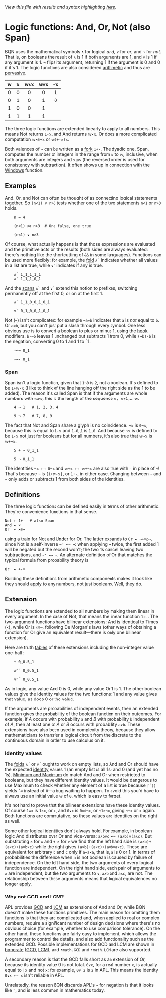*View this file with results and syntax highlighting [here](https://mlochbaum.github.io/BQN/doc/logic.html).*

# Logic functions: And, Or, Not (also Span)

BQN uses the mathematical symbols `∧` for logical *and*, `∨` for *or*, and `¬` for *not*. That is, on booleans the result of `∧` is 1 if both arguments are 1, and `∨` is 1 if any argument is 1. `¬` flips its argument, returning 1 if the argument is 0 and 0 if it's 1. The logic functions are also considered [arithmetic](arithmetic.md) and thus are [pervasive](arithmetic.md#pervasion).

| `𝕨` | `𝕩` | `𝕨∧𝕩` | `𝕨∨𝕩` | `¬𝕩`
|:---:|:---:|:-----:|:-----:|:----:
|  0  |  0  |   0   |   0   |   1
|  0  |  1  |   0   |   1   |   0
|  1  |  0  |   0   |   1   |
|  1  |  1  |   1   |   1   |

The three logic functions are extended linearly to apply to all numbers. This means Not returns `1-𝕩`, and And returns `𝕨×𝕩`. Or does a more complicated computation `𝕨×⌾¬𝕩` or `𝕨(+-×)𝕩`.

Both valences of `¬` can be written as a [fork](train.md) `1+-`. The dyadic one, Span, computes the number of integers in the range from `𝕩` to `𝕨`, inclusive, when both arguments are integers and `𝕩≤𝕨` (the reversed order is used for consistency with subtraction). It often shows up in connection with the [Windows](windows.md) function.

## Examples

And, Or, and Not can often be thought of as connecting logical statements together. So `(n<1) ∨ n>3` tests whether one of the two statements `n<1` or `n>3` holds.

        n ← 4

        (n<1) ⋈ n>3  # One false, one true

        (n<1) ∨ n>3

Of course, what actually happens is that those expressions are evaluated and the primitive acts on the results (both sides are always evaluated: there's nothing like the shortcutting of `&&` in some languages). Functions can be used more flexibly: for example, the [fold](fold.md) `∧´` indicates whether all values in a list are true, while `∨´` indicates if any is true.

        ∧´ 1‿1‿1‿1‿1
        ∧´ 1‿1‿1‿0‿1

And the [scans](scan.md) `` ∧` `` and `` ∨` `` extend this notion to prefixes, switching permanently off at the first 0, or on at the first 1.

        ∧` 1‿1‿0‿0‿1‿0‿1

        ∨` 0‿1‿0‿0‿1‿0‿1

Not (`¬`) isn't complicated: for example `¬a=b` indicates that `a` is *not* equal to `b`. Or `a≠b`, but you can't just put a slash through every symbol. One less obvious use is to convert a boolean to plus or minus 1, using the [hook](hook.md) modifiers. `b-¬b` leaves 1 unchanged but subtracts 1 from 0, while `(¬b)-b` is the negation, converting 0 to 1 and 1 to ¯1.

        -⟜¬ 0‿1

        ¬⊸- 0‿1

### Span

Span isn't a logic function, given that `1¬0` is `2`, not a boolean. It's defined to be `1+𝕨-𝕩` (I like to think of the line hanging off the right side as the 1 to be added). The reason it's called Span is that if the arguments are whole numbers with `𝕩≤𝕨`, this is the length of the sequence `𝕩, 𝕩+1,… 𝕨`.

        4 ¬ 1   # 1, 2, 3, 4

        9 ¬ 7   # 7, 8, 9

The fact that Not and Span share a glyph is no coincidence. `¬𝕩` is `0¬𝕩`, because this is equal to `1-𝕩` and `1-0‿1` is `1‿0`. And because `¬𝕩` is defined to be `1-𝕩` not just for booleans but for all numbers, it's also true that `𝕨¬𝕩` is `𝕨+¬𝕩`.

        5 + ¬ 0‿1‿1

        5 ¬ 0‿1‿1

The identities `¬𝕩 ←→ 0¬𝕩` and `𝕨¬𝕩 ←→ 𝕨+¬𝕩` are also true with `-` in place of `¬`! That's because `¬` is `{1+𝕨-𝕩}`, or `1+-`, in either case. Changing between `-` and `¬` only adds or subtracts 1 from both sides of the identities.

## Definitions

The three logic functions can be defined easily in terms of other arithmetic. They're convenience functions in that sense.

    Not ← 1+-  # also Span
    And ← ×
    Or  ← ×⌾¬

using a [train](train.md) for Not and [Under](under.md) for Or. The latter expands to `Or ← ¬∘×○¬`, since Not is a self-inverse `¬⁼ ←→ ¬`: when applying `¬` twice, the first added 1 will be negated but the second won't; the two 1s cancel leaving two subtractions, and `-⁼ ←→ -`. An alternate definition of Or that matches the typical formula from probability theory is

    Or  ← +-×

Building these definitions from arithmetic components makes it look like they should apply to any numbers, not just booleans. Well, they do.

## Extension

The logic functions are extended to all numbers by making them linear in every argument. In the case of Not, that means the linear function `1⊸-`. The two-argument functions have bilinear extensions: And is identical to Times (`×`), while Or is `×⌾¬`, following De Morgan's laws (other ways of obtaining a function for Or give an equivalent result—there is only one bilinear extension).

Here are truth [tables](map.md#table) of these extensions including the non-integer value one-half:

        ¬ 0‿0.5‿1

        ∧⌜˜ 0‿0.5‿1

        ∨⌜˜ 0‿0.5‿1

As in logic, any value And 0 is 0, while any value Or 1 is 1. The other boolean values give the identity values for the two functions: 1 and any value gives that value, as does 0 or the value.

If the arguments are probabilities of independent events, then an extended function gives the probability of the boolean function on their outcomes. For example, if *A* occurs with probability `a` and *B* with probability `b` independent of *A*, then at least one of *A* or *B* occurs with probability `a∨b`. These extensions have also been used in complexity theory, because they allow mathematicians to transfer a logical circuit from the discrete to the continuous domain in order to use calculus on it.

### Identity values

The [folds](fold.md) `∧´` or `∨´` ought to work on empty lists, so And and Or should have the expected [identity](fold.md#identity-values) values 1 (an empty list *is* all 1s) and 0 (and yet has no 1s). [Minimum and Maximum](arithmetic.md#additional-arithmetic) do match And and Or when restricted to booleans, but they have different identity values. It would be dangerous to use Maximum to check whether any element of a list is true because `⌈´⟨⟩` yields `¯∞` instead of `0`—a bug waiting to happen. To avoid this you'd have to always use an initial value `𝕨` of `0`, which is easy to forget.

It's not hard to prove that the bilinear extensions have these identity values. Of course `1∧x` is `1×x`, or `x`, and `0∨x` is `0×⌾¬x`, or `¬1×¬x`, giving `¬¬x` or `x` again. Both functions are commutative, so these values are identities on the right as well.

Some other logical identities don't always hold. For example, in boolean logic And distributes over Or and vice-versa: `a∧b∨c ←→ (a∧b)∨(a∧c)`. But substituting `×` for `∧` and `+-×` for `∨` we find that the left hand side is `(a×b)+(a×c)+(a×b×c)` while the right gives `(a×b)+(a×c)+(a×b×a×c)`. These are equivalent for arbitrary `b` and `c` only if `a=a×a`, that is, `a` is 0 or 1. In terms of probabilities the difference when `a` is not boolean is caused by failure of independence. On the left hand side, the two arguments of every logical function are independent. On the right hand side, each pair of arguments to `∧` are independent, but the two arguments to `∨`, `a∧b` and `a∧c`, are not. The relationship between these arguments means that logical equivalences no longer apply.

### Why not GCD and LCM?

APL provides [GCD](https://aplwiki.com/wiki/GCD) and [LCM](https://aplwiki.com/wiki/LCM) as extensions of And and Or, while BQN doesn't make these functions primitives. The main reason for omitting them functions is that they are complicated and, when applied to real or complex numbers, require a significant number of design decisions where there's no obvious choice (for example, whether to use comparison tolerance). On the other hand, these functions are fairly easy to implement, which allows the programmer to control the details, and also add functionality such as the extended GCD. Possible implementations for GCD and LCM are shown in [bqncrate](https://mlochbaum.github.io/bqncrate) ([GCD](https://mlochbaum.github.io/bqncrate/?q=gcd), [LCM](https://mlochbaum.github.io/bqncrate/?q=lcm)), and `•math.GCD` and `•math.LCM` are also supported.

A secondary reason is that the GCD falls short as an extension of Or, because its identity value 0 is not total. `0∨x`, for a real number `x`, is actually equal to `|x` and not `x`: for example, `0∨¯2` is `2` in APL. This means the identity `0∨x ←→ x` isn't reliable in APL.

Unrelatedly, the reason BQN discards APL's `~` for negation is that it looks like `˜`, and is less common in mathematics today.

